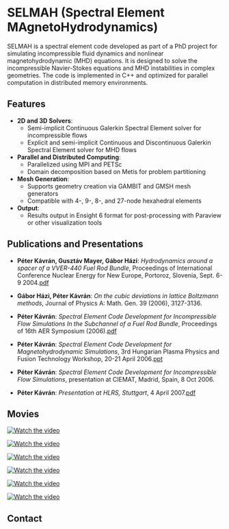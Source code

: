 # SELMAH (Spectral Element MAgnetoHydrodynamics)

SELMAH is a spectral element code developed as part of a PhD project for simulating incompressible fluid dynamics and nonlinear magnetohydrodynamic (MHD) equations. It is designed to solve the incompressible Navier-Stokes equations and MHD instabilities in complex geometries. The code is implemented in C++ and optimized for parallel computation in distributed memory environments.

## Features

- **2D and 3D Solvers**: 
  - Semi-implicit Continuous Galerkin Spectral Element solver for incompressible flows
  - Explicit and semi-implicit Continuous and Discontinuous Galerkin Spectral Element solver for MHD flows
- **Parallel and Distributed Computing**: 
  - Parallelized using MPI and PETSc
  - Domain decomposition based on Metis for problem partitioning
- **Mesh Generation**: 
  - Supports geometry creation via GAMBIT and GMSH mesh generators
  - Compatible with 4-, 9-, 8-, and 27-node hexahedral elements
- **Output**: 
  - Results output in Ensight 6 format for post-processing with Paraview or other visualization tools

## Publications and Presentations

- **Péter Kávrán, Gusztáv Mayer, Gábor Házi**: *Hydrodynamics around a spacer of a VVER-440 Fuel Rod Bundle*, Proceedings of International Conference Nuclear Energy for New Europe, Portoroz, Slovenia, Sept. 6-9 2004.[pdf](http://www.iaea.org/inis/collection/NCLCollectionStore/_Public/37/086/37086800.pdf?r=1)
  
- **Gábor Házi, Péter Kávrán**: *On the cubic deviations in lattice Boltzmann methods*, Journal of Physics A: Math. Gen. 39 (2006), 3127-3136.

- **Péter Kávrán**: *Spectral Element Code Development for Incompressible Flow Simulations In the Subchannel of a Fuel Rod Bundle*, Proceedings of 16th AER Symposium (2006).[pdf](http://www.iaea.org/inis/collection/NCLCollectionStore/_Public/37/086/37086800.pdf?r=1)

- **Péter Kávrán**: *Spectral Element Code Development for Magnetohydrodynamic Simulations*, 3rd Hungarian Plasma Physics and Fusion Technology Workshop, 20-21 April 2006.[ppt](https://docs.google.com/presentation/d/1jMfcwHBpwUTAbSxJ5_W55iYgJ4wLz3-Y/edit?usp=share_link&ouid=115990964241051061048&rtpof=true&sd=true)

- **Péter Kávrán**: *Spectral Element Code Development for Incompressible Flow Simulations*, presentation at CIEMAT, Madrid, Spain, 8 Oct 2006.

- **Péter Kávrán**: *Presentation at HLRS, Stuttgart*, 4 April 2007.[pdf](https://docs.google.com/presentation/d/1tlKASPawLIMt0xye7AHZ0JUkAMEfKpal/edit?usp=share_link&ouid=115990964241051061048&rtpof=true&sd=true)

## Movies
[![Watch the video](http://i3.ytimg.com/vi/JB1vvxUFU9k/hqdefault.jpg)](https://www.youtube.com/watch?v=JB1vvxUFU9k)

[![Watch the video](http://i3.ytimg.com/vi/ug1HFOyjuIc/hqdefault.jpg)](https://youtu.be/ug1HFOyjuIc)

[![Watch the video](http://i3.ytimg.com/vi/pRj0MMali0Y/hqdefault.jpg)](https://youtu.be/pRj0MMali0Y)

[![Watch the video](http://i3.ytimg.com/vi/_1OCx3eRYrE/hqdefault.jpg)](https://youtu.be/_1OCx3eRYrE)

[![Watch the video](http://i3.ytimg.com/vi/AlxMUHqUlc8/hqdefault.jpg)](http://www.youtube.com/watch?v=erLk59H86ww)

[![Watch the video](http://i3.ytimg.com/vi/eACH6_-J-3g/hqdefault.jpg)](https://www.youtube.com/watch?v=eACH6_-J-3g)

## Contact


